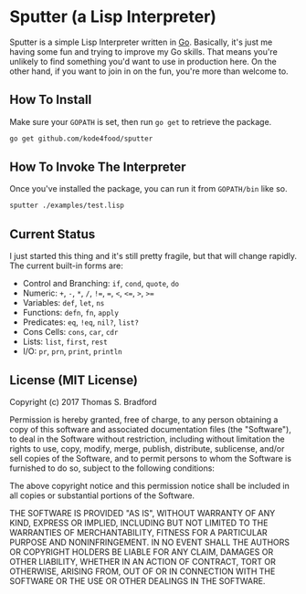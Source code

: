 # Sputter (a Lisp Interpreter)
Sputter is a simple Lisp Interpreter written in
[Go](https://golang.org/). Basically, it's just me having some fun
and trying to improve my Go skills. That means you're unlikely to
find something you'd want to use in production here.  On the other
hand, if you want to join in on the fun, you're more than welcome
to.

## How To Install
Make sure your `GOPATH` is set, then run `go get` to retrieve the
package.

```bash
go get github.com/kode4food/sputter
```

## How To Invoke The Interpreter
Once you've installed the package, you can run it from `GOPATH/bin`
like so.

```bash
sputter ./examples/test.lisp
```

## Current Status
I just started this thing and it's still pretty fragile, but
that will change rapidly.  The current built-in forms are:

  * Control and Branching: `if`, `cond`, `quote`, `do`
  * Numeric: `+`, `-`, `*`, `/`, `!=`, `=`, `<`, `<=`, `>`, `>=`
  * Variables: `def`, `let`, `ns`
  * Functions: `defn`, `fn`, `apply`
  * Predicates: `eq`, `!eq`, `nil?`, `list?`
  * Cons Cells: `cons`, `car`, `cdr`
  * Lists: `list`, `first`, `rest`
  * I/O: `pr`, `prn`, `print`, `println`

## License (MIT License)
Copyright (c) 2017 Thomas S. Bradford

Permission is hereby granted, free of charge, to any person
obtaining a copy of this software and associated documentation
files (the "Software"), to deal in the Software without
restriction, including without limitation the rights to use,
copy, modify, merge, publish, distribute, sublicense, and/or
sell copies of the Software, and to permit persons to whom the
Software is furnished to do so, subject to the following
conditions:

The above copyright notice and this permission notice shall be
included in all copies or substantial portions of the Software.

THE SOFTWARE IS PROVIDED "AS IS", WITHOUT WARRANTY OF ANY KIND,
EXPRESS OR IMPLIED, INCLUDING BUT NOT LIMITED TO THE WARRANTIES
OF MERCHANTABILITY, FITNESS FOR A PARTICULAR PURPOSE AND
NONINFRINGEMENT. IN NO EVENT SHALL THE AUTHORS OR COPYRIGHT
HOLDERS BE LIABLE FOR ANY CLAIM, DAMAGES OR OTHER LIABILITY,
WHETHER IN AN ACTION OF CONTRACT, TORT OR OTHERWISE, ARISING
FROM, OUT OF OR IN CONNECTION WITH THE SOFTWARE OR THE USE OR
OTHER DEALINGS IN THE SOFTWARE.
